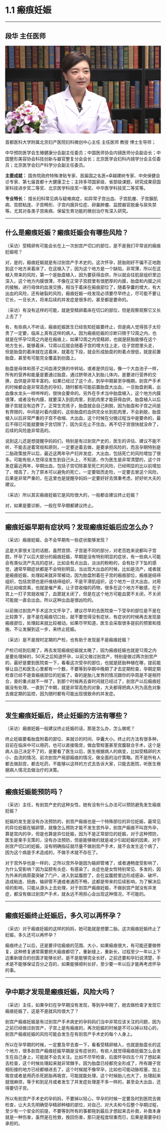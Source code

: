 # 1.1 瘢痕妊娠

---

## 段华 主任医师

![1678288383371](image/c01_01/1678288383371.png)

首都医科大学附属北京妇产医院妇科微创中心主任 主任医师 教授 博士生导师；

中华预防医学会生殖健康分会副主任委员；中国医师协会内镜医师分会副会长；中国整形美容协会科技创新与器官整复分会会长；北京医学会妇科内镜学分会主任委员；北京医学会妇产科学分会副主任委员。

**主要成就：** 国务院政府特殊津贴专家、首届国之名医•卓越建树专家、中央保健会诊专家、第七届首都十大健康卫士；主持多项国家级、省部级课题，研究成果获国家科技进步奖二等奖、北京医学科技奖一等奖、中华医学科技奖二等奖等。

**专业特长：** 擅长妇科常见病与疑难病症，如异常子宫出血、子宫肌瘤、子宫腺肌病、宫腔粘连、子宫畸形、子宫内膜异位症、卵巢肿瘤、盆腔器官脱垂与尿失禁等。尤其对各类子宫疾病、保留生育功能的微创治疗有深入研究。

---

## 什么是瘢痕妊娠？瘢痕妊娠会有哪些风险？

（采访）受精卵有可能会长在上一次剖宫产切口的部位，是不是我们平常说的瘢痕妊娠呢？

对，是的，瘢痕妊娠就是有过剖宫产手术史的。这次怀孕，胚胎刚好不偏不正地跑到这个地方来着床了，在这植入了，因为这个地方是一个缺陷，非常薄，所以在这植入带来的风险，第一个是胎盘植入，因为要获得血供，所以就会往肌层组织里边深入，这个地方内膜很薄，不像在正常子宫腔里有很肥厚的内膜，胎盘和内膜之间的接触，进行母体的血液交换，相当于着床在瘢痕部位了，随着孕囊的增大，有大出血的风险，还有破裂的风险，瘢痕妊娠一经发现必须要尽早终止，尽可能不要让它长，一旦长大，将来后续的并发症是很多的，甚至都是要命的。

（采访）有没有这样的可能，就是受精卵着床在切口的部位，但是观察观察它又长上去了？

有，有些病人不听话，瘢痕妊娠医生已经告知妊娠要终止，但是病人觉得孩子太珍贵了一定要，临床上真有这样的病人。因为瘢痕妊娠的诊断只限于12周之内，也就是在怀孕12周之内是在瘢痕上，如果12周之内受精卵，也就是胚胎能够在这个地方生长，能够着床，12周以后就会随着子宫的增大往上走，往子宫腔里头走，但是胎盘的着床就在这着床，就着在下段，就会形成胎盘的附着点很低，就是前置胎盘，甚至有可能完全覆盖到创面上。

胎盘是母体和孩子之间血液交换的中转站，或者是供应站，像一个大血池子一样，所有的营养和能量是要通过胎盘，通过脐带进入到胎儿体内，是要进行营养的交换，血供是非常丰富的。如果已经过了这个点，到孕中期甚至孕晚期，剖宫产手术的时候都会是非常高危的孕妇，随时都有可能前置胎盘大出血，一旦胎盘剥离，出血像水龙头一样哗哗的，很快会要命的。另外在手术当中胎盘植入，这个地方内膜很薄，或者没有内膜，就要深入到肌肉里，到肌肉里才能获得血供，胎盘植入以后跟子宫就没有边界了。正常生完孩子，胎盘就会自己剥脱，因为胎盘和子宫之间是有界限的，中间是衬着内膜的，这些胎盘的血供完全长到肌肉里，不会剥脱，胎盘植入以后非常严重的子宫不收缩、大出血，这个时候在分娩过程当中是要命的，最后不得已可能就要做子宫切除了，因为实在止不住血，再不切子宫很快就没命了，后续的风险是非常高的。

说到这儿还是想提醒孕妈妈们，特别是有过剖宫产史的，医生的评估、建议不能不听，不能去逆着常规和原则，一定要逆着去做，是要承担风险的，而且孕期特别是二胎政策放开以后，最近这两年孕产妇并发症、大出血，包括死亡的风险增加了很多。可能有些人觉得没发生到自己头上，不知道，作为医生是非常清楚的，这个并发症最近两年，孕期出血，包括子宫切除甚至死亡的风险，已经明显的比以前增加了、增高了，为了原本可以避免的死亡，一定要铤而走险，一定要去冒这个风险，后果是非常严重的，在这里也是提醒孕妈妈一定要好好去慎重考虑，好好听大夫的建议。

（采访）所以其实瘢痕妊娠它是风险很大的，一般都会建议终止妊娠？

对，如果是要诊断，一般在早孕期都建议终止。

---

## 瘢痕妊娠早期有症状吗？发现瘢痕妊娠后应怎么办？

（采访）瘢痕妊娠，会不会早期有一些症状能够发现？

这是大家很关注的话题，虽然宫颈、子宫是不同的部分，对老百姓来说都叫子宫腔。怀孕了以后大部分的瘢痕妊娠，早期是没有特别明显的症状，有一些病人可能会有类似流产先兆的症状，比如会有点出血，淡淡的粉粉的，会有肚子下坠的感觉，通常早期症状都是不会特别明显。当出现大出血的时候，比如是流产，或者就是瘢痕妊娠，处理起来就非常被动，因为胎盘附着在子宫的瘢痕部位，瘢痕是结缔组织，包括宫颈也是纤维结缔组织，不是平滑肌组织，这个地方一旦大出血，对用药比如缩宫素，也就是催产素，让子宫收缩的药物，很多在这个地方不敏感，在子宫上一打子宫就收缩了，血窦就关闭了，但是在这个地方可能血窦不关闭，不关闭可能就一直会出血，所以这种出血是很凶险的。

以前做过剖宫产手术这次又怀孕了，建议尽早的去医院查一下受孕的部位是不是在比较靠下，是不是在瘢痕切口处，就不要觉得没有症状，有症状的时候再去发现是瘢痕部位，处理起来就比较被动。如果尽早知道，医生会采取很多提前的预案和措施，不让发展到这一步，来终止妊娠。

（采访）是不是按时定期的产检，也有助于发现是不是瘢痕妊娠？

产检已经到后期了，再去发现瘢痕妊娠就太晚了，因为瘢痕妊娠也就是12周之内是要处理掉的，50天之后知道怀孕，以前又做过剖宫产，特别是做过两次剖宫产的，最好是要到医院查一下，看看这次受孕的部位，也就是胚胎种植在哪，提前能够让自己和医生心里都有一个数，不要等到孕期中晚期了才去定期检查，孕期定期检查已经不是查瘢痕部位的妊娠了，查的是胎儿发育的情况跟你的孕周是不是相符合，查的重点就不一样了，到那个时候再去查时间就已经过了，剖宫产以后瘢痕妊娠没有处理，一直到了中期，就是非常高危的对象，大夫都得把病人列为高危对象去做定期的监控，因为随时都有可能出现很致命的并发症。

---

## 发生瘢痕妊娠后，终止妊娠的方法有哪些？

（采访）瘢痕妊娠一般建议终止妊娠的话，那是怎么办，怎么做呢？

终止妊娠要看胎盘附着的部位、来就诊的时间、孕囊大小。终止的方法有很多种，目前在临床中可以用药，也可以直接吸宫，做血管栓塞甚至宫腹联合手术，这个是病人自己决定不了的，是要看了医生以后，医生根据病人的病变，比如受精卵的大小、血流的情况、前次剖宫产局部瘢痕的情况，做全面的治疗策略。而不是所有人都去做刮宫，都去吃药，不能够以这样的方式去告诉大家，只能去医院，听医生根据病人情况去做治疗的决策。

---

## 瘢痕妊娠能预防吗？

（采访）主任，有剖宫产史的这种女性，她有没有什么办法可以预防避免发生瘢痕妊娠？

妊娠的发生是没有办法预防的，剖宫产瘢痕也是一个特殊部位的异位妊娠，最常见的异位妊娠在输卵管，就像怎么预防才能不发生宫外孕，剖宫产瘢痕不叫宫外孕，算是宫内的孕，但是也算是异位妊娠，因为不是正常部位的妊娠，对于这种预防，医生是束手无策的，没有办法预防，但是能够做的就是减少引起妊娠的因素，对于剖宫产切口的妊娠，没有明确指征就尽量不做剖宫产手术，就不会发生这个病了，因为这个病是手术造成的，不做手术就不存在了。

对于宫外孕也是一样的，之所以宫外孕是因为输卵管堵了，或者通畅度受影响了，为什么受影响？因为盆腔有炎症、有感染了。炎症也是女性特别常见、多发的，因为外来的病原菌突破了门户，进入到盆腹腔了，会在盆腹腔里边形成感染、破坏，造成粘连、扭曲，输卵管不通或者通而不畅，这都是带来的后续影响，为了解决后续的影响，只能从源头上去处理，对于剖宫产瘢痕妊娠，不做剖宫产就没有并发症，都没有做过剖宫产手术，就永远不用担心会出现这种情况，不可能的。

---

## 瘢痕妊娠终止妊娠后，多久可以再怀孕？

（采访）对于瘢痕妊娠的这样的妈妈，她可能就是想要二胎。这次瘢痕妊娠终止了妊娠，多久还可以再怀孕？

瘢痕终止了以后，还是要评估瘢痕的范围、大小，如果瘢痕很大，有可能还要做修复，这种修复通常需要把大瘢痕都切了，重新缝上，重新长，过程至少一年以上下边重新缝合的创面才能够长好。是不是能够完全长好，之前还要和孕妇说清楚，手术是不能够保证百分之百的，如果能够顺利长好，至少要一年以后才能再考虑怀孕的事。

---

## 孕中期才发现是瘢痕妊娠，风险大吗？

（采访）主任，如果孕妇在孕早期没有发现，等到孕中期了，她去做检查才发现它瘢痕妊娠了，这是不是就风险很大了？

剖宫产瘢痕妊娠是有过剖宫产手术病史的孕妈妈们当中非常应该关注的问题，因为之前已经做过剖宫产，子宫上是有瘢痕的，再次妊娠的时候是不可以掉以轻心的，剖宫产瘢痕妊娠的风险可能会发生在有剖宫产手术史的每个人身上。

所以在孕早期的时候，一定要及早去查一下，看看受精卵植入，也就是胎盘长的这个地方，很多剖宫产瘢痕妊娠早期是没有症状的，有些人就觉得瘢痕妊娠怎么会发生在自己身上，可能就不会去关注。比如不尽早检查，后面怀孕四五个月了想起来去检查，这个时候处理起来就非常棘手。因为胎盘已经都完全形成了，所有跟子宫相衔接的地方已经都植进去了，这个时候就不像早孕，比如也可能动脉栓塞，加上吸宫或者是用药杀死胚胎再吸宫，可能就能处理，这个时候胎儿也大了，处理起来就很麻烦，等于和到足月或者发生了并发症处理差不多一样的，甚至会大出血，还得要切子宫。

所以有剖宫产手术史的孕妈妈，不要掉以轻心，早孕的时候一定要及时到医院去做检查，让大夫先明确受孕精卵种植的部位，对自己、对大夫和今后整个孕期过程，至少有一个安全的前提，不要等到所有的事都拖到最后才想起来去补救，补救本身就是一种伤害，虽然是在抢救，挽回伤害，那只是程度轻重而已，后果是需要孕妇承担的。
